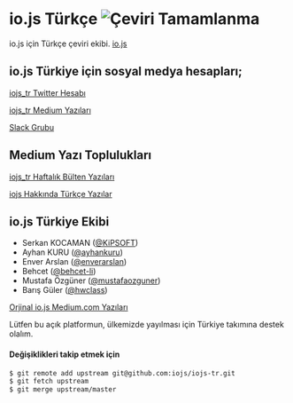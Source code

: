# io.js Türkçe ![Çeviri Tamamlanma](https://img.shields.io/badge/Tamanlanma-%2525-green.svg?style=flat-square)

io.js için Türkçe çeviri ekibi. [io.js](http://iojs.org)

## io.js Türkiye için sosyal medya hesapları;

[iojs_tr Twitter Hesabı](https://twitter.com/iojs_tr)

[iojs_tr Medium Yazıları](https://medium.com/@iojs_tr)

[Slack Grubu](https://iojstr.slack.com/)
## Medium Yazı Toplulukları

[iojs_tr Haftalık Bülten Yazıları ](https://medium.com/iojstr-haftalik-bulten)

[iojs Hakkında Türkçe Yazılar ](https://medium.com/iojs-hakkinda-yazilar)


## io.js Türkiye Ekibi

- Serkan KOCAMAN ([@KiPSOFT](https://github.com/kipsoft))
- Ayhan KURU ([@ayhankuru](https://github.com/ayhankuru))
- Enver Arslan ([@enverarslan](https://github.com/enverarslan))
- Behcet ([@behcet-li](https://github.com/behcet-li)) 
- Mustafa Özgüner ([@mustafaozguner](https://github.com/mustafaozguner))
- Barış Güler ([@hwclass](https://github.com/hwclass))


[Orjinal io.js Medium.com Yazıları](https://medium.com/@iojs)

Lütfen bu açık platformun, ülkemizde yayılması için Türkiye takımına destek olalım.


#### Değişiklikleri takip etmek için
```sh
$ git remote add upstream git@github.com:iojs/iojs-tr.git
$ git fetch upstream
$ git merge upstream/master
```

